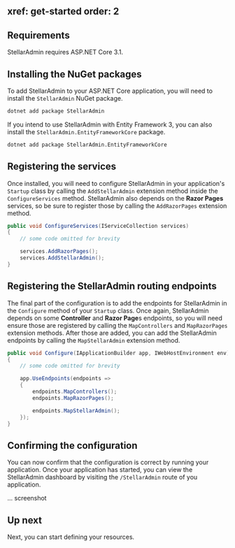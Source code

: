 xref: get-started
order: 2
---

## Requirements

StellarAdmin requires ASP.NET Core 3.1.

## Installing the NuGet packages

To add StellarAdmin to your ASP.NET Core application, you will need to install the `StellarAdmin` NuGet package.

```bash
dotnet add package StellarAdmin
```

If you intend to use StellarAdmin with Entity Framework 3, you can also install the `StellarAdmin.EntityFrameworkCore` package.

```bash
dotnet add package StellarAdmin.EntityFrameworkCore
```

## Registering the services

Once installed, you will need to configure StellarAdmin in your application's `Startup` class by calling the `AddStellarAdmin` extension method inside the `ConfigureServices` method. StellarAdmin also depends on the **Razor Pages** services, so be sure to register those by calling the `AddRazorPages` extension method.

```cs
public void ConfigureServices(IServiceCollection services)
{
    // some code omitted for brevity

    services.AddRazorPages();
    services.AddStellarAdmin();
}
```

## Registering the StellarAdmin routing endpoints

The final part of the configuration is to add the endpoints for StellarAdmin in the `Configure` method of your `Startup` class. Once again, StellarAdmin depends on some **Controller** and **Razor Page**s endpoints, so you will need ensure those are registered by calling the `MapControllers` and `MapRazorPages` extension methods. After those are added, you can add the StellarAdmin endpoints by calling the `MapStellarAdmin` extension method.

```cs
public void Configure(IApplicationBuilder app, IWebHostEnvironment env)
{
    // some code omitted for brevity

    app.UseEndpoints(endpoints =>
    {
        endpoints.MapControllers();
        endpoints.MapRazorPages();

        endpoints.MapStellarAdmin();
    });
}
```

## Confirming the configuration

You can now confirm that the configuration is correct by running your application. Once your application has started, you can view the StellarAdmin dashboard by visiting the `/StellarAdmin` route of you application.

... screenshot

## Up next

Next, you can start defining your resources.
